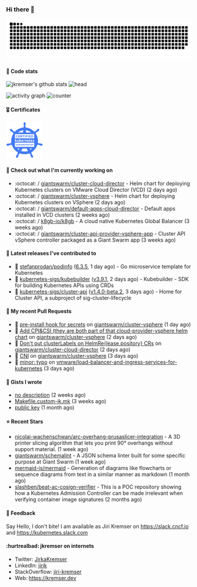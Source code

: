### Hi there 👋

![GitHub Snake](github-snake-dark.svg)

#### 📱 Code stats

![jkremser's github stats](https://github-readme-stats.vercel.app/api?username=jkremser&count_private=true&show_icons=true&hide_border=false&theme=tokyonight&title_color=5bcdec&bg_color=0d1117&border_radius=false) ![head](https://user-images.githubusercontent.com/535866/175570014-71166aaa-95f7-4a4f-869c-93a16481de4e.jpeg)


![activity graph](https://activity-graph.herokuapp.com/graph?username=jkremser&theme=react-dark)
![counter](https://komarev.com/ghpvc/?username=jkremser&color=5bcdec&style=for-the-badge)

#### 🎖 Certificates
<p align="left"><a href="https://www.credly.com/badges/8ca716d9-fa9b-42e6-b4a1-ad043baf5396/public_url">
<img src="https://raw.githubusercontent.com/cncf/artwork/master/other/cka/color/kubernetes-cka-color.png" alt="https://www.credly.com/badges/8ca716d9-fa9b-42e6-b4a1-ad043baf5396/public_url" width="100" height="100"/> </a>
</p>

#### 👷 Check out what I'm currently working on

- :octocat: / [giantswarm/cluster-cloud-director](https://github.com/giantswarm/cluster-cloud-director) - Helm chart for deploying Kubernetes clusters on VMware Cloud Director (VCD) (2 days ago)
- :octocat: / [giantswarm/cluster-vsphere](https://github.com/giantswarm/cluster-vsphere) - Helm chart for deploying Kubernetes clusters on VSphere (2 days ago)
- :octocat: / [giantswarm/default-apps-cloud-director](https://github.com/giantswarm/default-apps-cloud-director) - Default apps installed in VCD clusters (2 weeks ago)
- :octocat: / [k8gb-io/k8gb](https://github.com/k8gb-io/k8gb) - A cloud native Kubernetes Global Balancer (3 weeks ago)
- :octocat: / [giantswarm/cluster-api-provider-vsphere-app](https://github.com/giantswarm/cluster-api-provider-vsphere-app) - Cluster API vSphere controller packaged as a Giant Swarm app (3 weeks ago)

#### 🔭 Latest releases I've contributed to

- 🎉 [stefanprodan/podinfo](https://github.com/stefanprodan/podinfo) ([6.3.5](https://github.com/stefanprodan/podinfo/releases/tag/6.3.5), 1 day ago) - Go microservice template for Kubernetes
- 🎉 [kubernetes-sigs/kubebuilder](https://github.com/kubernetes-sigs/kubebuilder) ([v3.9.1](https://github.com/kubernetes-sigs/kubebuilder/releases/tag/v3.9.1), 2 days ago) - Kubebuilder - SDK for building Kubernetes APIs using CRDs
- 🎉 [kubernetes-sigs/cluster-api](https://github.com/kubernetes-sigs/cluster-api) ([v1.4.0-beta.2](https://github.com/kubernetes-sigs/cluster-api/releases/tag/v1.4.0-beta.2), 3 days ago) - Home for Cluster API, a subproject of sig-cluster-lifecycle

#### 🔨 My recent Pull Requests

- 💪 [pre-install hook for secrets](https://github.com/giantswarm/cluster-vsphere/pull/29) on [giantswarm/cluster-vsphere](https://github.com/giantswarm/cluster-vsphere) (1 day ago)
- 💪 [Add CPI&amp;CSI (they are both part of that cloud-provider-vsphere helm chart](https://github.com/giantswarm/cluster-vsphere/pull/28) on [giantswarm/cluster-vsphere](https://github.com/giantswarm/cluster-vsphere) (2 days ago)
- 💪 [Don&#39;t put clusterLabels on HelmRe{lease,pository} CRs](https://github.com/giantswarm/cluster-cloud-director/pull/99) on [giantswarm/cluster-cloud-director](https://github.com/giantswarm/cluster-cloud-director) (2 days ago)
- 💪 [CNI](https://github.com/giantswarm/cluster-vsphere/pull/26) on [giantswarm/cluster-vsphere](https://github.com/giantswarm/cluster-vsphere) (3 days ago)
- 💪 [minor: typo](https://github.com/vmware/load-balancer-and-ingress-services-for-kubernetes/pull/1088) on [vmware/load-balancer-and-ingress-services-for-kubernetes](https://github.com/vmware/load-balancer-and-ingress-services-for-kubernetes) (3 days ago)

#### 📓 Gists I wrote

- [no description](https://gist.github.com/c834be2ff7cbebd56b58adc4da237289) (2 weeks ago)
- [Makefile.custom-jk.mk](https://gist.github.com/672c558b85d471efd99da2235003f0f3) (3 weeks ago)
- [public key](https://gist.github.com/873194a8e2942735cde99e60b4db9861) (1 month ago)

#### ⭐ Recent Stars

- [nicolai-wachenschwan/arc-overhang-prusaslicer-integration](https://github.com/nicolai-wachenschwan/arc-overhang-prusaslicer-integration) - A 3D printer slicing algorithm that lets you print 90° overhangs without support material. (1 week ago)
- [giantswarm/schemalint](https://github.com/giantswarm/schemalint) - A JSON schema linter built for some specific purpose at Giant Swarm (1 week ago)
- [mermaid-js/mermaid](https://github.com/mermaid-js/mermaid) - Generation of diagrams like flowcharts or sequence diagrams from text in a similar manner as markdown (1 month ago)
- [slashben/beat-ac-cosign-verifier](https://github.com/slashben/beat-ac-cosign-verifier) - This is a POC repository showing how a Kubernetes Admission Controller can be made irrelevant when verifying container image signatures (2 months ago)

#### 💬 Feedback

Say Hello, I don't bite! I am available as Jiri Kremser on https://slack.cncf.io and https://kubernetes.slack.com


#### :hurtrealbad: jkremser on internets

- Twitter: <a href="https://twitter.com/JirkaKremser">JirkaKremser</a>
- LinkedIn: <a href="https://www.linkedin.com/in/jirik/">jirik</a>
- StackOverflow: <a href="https://stackoverflow.com/users/1594980/jiri-kremser">jiri-kremser</a>
- Web: https://kremser.dev